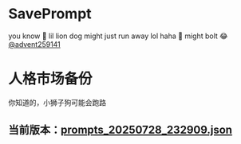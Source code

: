 # SavePrompt
you know 🫠 lil lion dog might just run away lol
haha 🐶 might bolt 😂 [@advent259141](https://github.com/advent259141)

# 人格市场备份
你知道的，小狮子狗可能会跑路

## 当前版本：[prompts_20250728_232909.json](https://github.com/Larch-C/SavePrompt/blob/main/prompts_20250728_232909.json)

